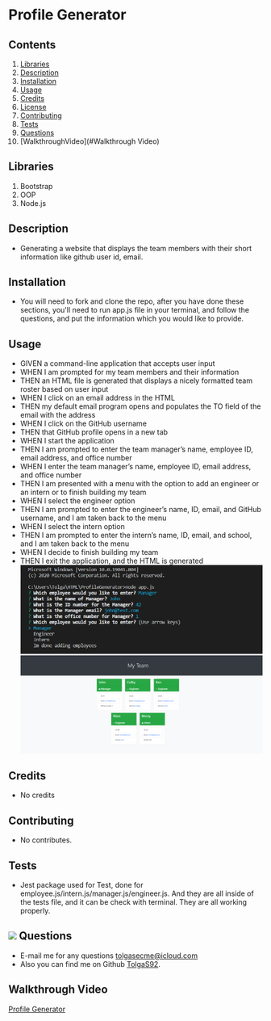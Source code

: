 # Profile Generator

## Contents

1. [Libraries](#Libraries)
2. [Description](#Description)
3. [Installation](#Installation)
4. [Usage](#Usage)
5. [Credits](#Credits)
6. [License](#License)
7. [Contributing](#Contributing)
8. [Tests](#Tests)
9. [Questions](#Questions)
10. [WalkthroughVideo](#Walkthrough Video)

## Libraries
1. Bootstrap
2. OOP
3. Node.js

## Description 
- Generating a website that displays the team members with their short information like github user id, email. 

## Installation
- You will need to fork and clone the repo, after you have done these sections, you'll need to run app.js file in your terminal, and follow the questions, and put the information which you would like to provide.

## Usage
- GIVEN a command-line application that accepts user input 
- WHEN I am prompted for my team members and their information 
- THEN an HTML file is generated that displays a nicely formatted team roster based on user input 
- WHEN I click on an email address in the HTML 
- THEN my default email program opens and populates the TO field of the email with the address 
- WHEN I click on the GitHub username 
- THEN that GitHub profile opens in a new tab 
- WHEN I start the application 
- THEN I am prompted to enter the team manager’s name, employee ID, email address, and office number 
- WHEN I enter the team manager’s name, employee ID, email address, and office number 
- THEN I am presented with a menu with the option to add an engineer or an intern or to finish building my team 
- WHEN I select the engineer option 
- THEN I am prompted to enter the engineer’s name, ID, email, and GitHub username, and I am taken back to the menu 
- WHEN I select the intern option 
- THEN I am prompted to enter the intern’s name, ID, email, and school, and I am taken back to the menu  
- WHEN I decide to finish building my team 
- THEN I exit the application, and the HTML is generated
![Terminal](./Assets/Terminalquestions.png)
![RenderedHtmlPAge](./Assets/GeneratedHTML.png)

## Credits
- No credits

## Contributing
- No contributes.

## Tests
- Jest package used for Test,  done for employee.js/intern.js/manager.js/engineer.js. And they are all inside of the tests file, and it can be check with terminal. They are all working properly.

## <img src="https://icons.iconarchive.com/icons/social-media-icons/social-buntings/48/Aim-icon.png">  Questions
- E-mail me for any questions [tolgasecme@icloud.com](mailto:tolgasecme@icloud.com)
- Also you can find me on Github [TolgaS92](https://github.com/TolgaS92).

## Walkthrough Video
[Profile Generator](https://drive.google.com/file/d/1S3BVNxQC4FdMYeQ5PpoEBzEQuRRNzTAU/view?usp=sharing)
